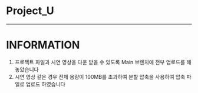 # Project_U

---

# INFORMATION
1. 프로젝트 파일과 시연 영상을 다운 받을 수 있도록 Main 브렌치에 전부 업로드를 해놓았습니다
2. 시연 영상 같은 경우 전체 용량이 100MB를 초과하여 분할 압축을 사용하여 압축 파일로 업로드 하였습니다
